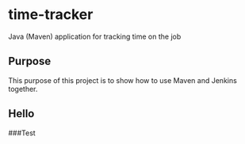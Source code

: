 # time-tracker
Java (Maven) application for tracking time on the job

## Purpose

This purpose of this project is to show how to use Maven and Jenkins together.

## Hello

###Test
